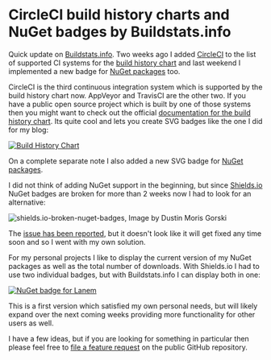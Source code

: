 ﻿<!--
    Tags: circleci nuget github svg
-->

# CircleCI build history charts and NuGet badges by Buildstats.info

Quick update on [Buildstats.info](https://buildstats.info/). Two weeks ago I added [CircleCI](https://circleci.com/) to the list of  supported CI systems for the [build history chart](https://github.com/dustinmoris/CI-BuildStats#build-history-chart) and last weekend I implemented a new badge for [NuGet packages](https://github.com/dustinmoris/CI-BuildStats#nuget-badge) too.

CircleCI is the third continuous integration system which is supported by the build history chart now. AppVeyor and TravisCI are the other two. If you have a public open source project which is built by one of those systems then you might want to check out the official [documentation for the build history chart](https://github.com/dustinmoris/CI-BuildStats). Its quite cool and lets you create SVG badges like the one I did for my blog:

<a href="https://ci.appveyor.com/project/dustinmoris/dustedcodes/history?branch=master" title="dusted.codes build history"><img src="https://buildstats.info/appveyor/chart/dustinmoris/dustedcodes?branch=master" alt="Build History Chart" /></a>

On a complete separate note I also added a new SVG badge for [NuGet packages](https://github.com/dustinmoris/CI-BuildStats#nuget-badge).

I did not think of adding NuGet support in the beginning, but since [Shields.io](http://shields.io/) NuGet badges are broken for more than 2 weeks now I had to look for an alternative:

<img src="https://storage.googleapis.com/dustedcodes/images/blog-posts/2016-02-29/25255668592_5362a02717_o.png" alt="shields.io-broken-nuget-badges, Image by Dustin Moris Gorski" class="half-width">

The [issue has been reported](https://github.com/badges/shields/issues/655), but it doesn't look like it will get fixed any time soon and so I went with my own solution.

For my personal projects I like to display the current version of my NuGet packages as well as the total number of downloads. With Shields.io I had to use two individual badges, but with Buildstats.info I can display both in one:

<a href="https://www.nuget.org/packages/Lanem/" title="Lanem NuGet package"><img src="https://buildstats.info/nuget/lanem" alt="NuGet badge for Lanem" /></a>

This is a first version which satisfied my own personal needs, but will likely expand over the next coming weeks providing more functionality for other users as well.

I have a few ideas, but if you are looking for something in particular then please feel free to [file a feature request](https://github.com/dustinmoris/CI-BuildStats/issues) on the public GitHub repository.